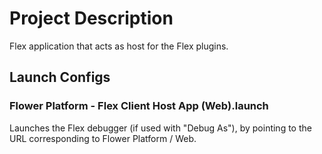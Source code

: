 # Project Description

Flex application that acts as host for the Flex plugins.

## Launch Configs

### Flower Platform - Flex Client Host App (Web).launch

Launches the Flex debugger (if used with "Debug As"), by pointing to the URL corresponding to Flower Platform / Web.